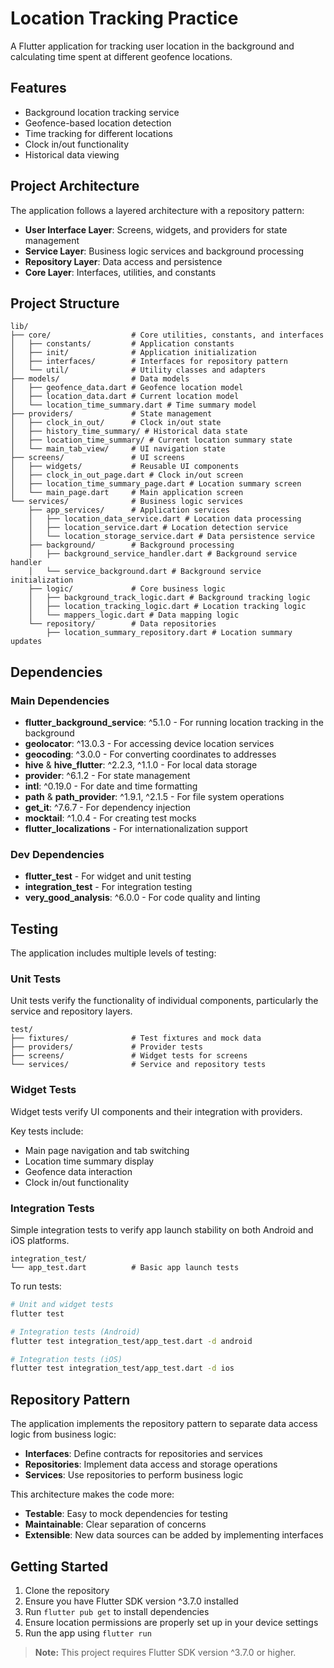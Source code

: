 # Location Tracking Practice

A Flutter application for tracking user location in the background and calculating time spent at different geofence locations.

## Features

- Background location tracking service
- Geofence-based location detection
- Time tracking for different locations
- Clock in/out functionality
- Historical data viewing

## Project Architecture

The application follows a layered architecture with a repository pattern:

- **User Interface Layer**: Screens, widgets, and providers for state management
- **Service Layer**: Business logic services and background processing
- **Repository Layer**: Data access and persistence
- **Core Layer**: Interfaces, utilities, and constants

## Project Structure

```
lib/
├── core/                  # Core utilities, constants, and interfaces
│   ├── constants/         # Application constants 
│   ├── init/              # Application initialization
│   ├── interfaces/        # Interfaces for repository pattern
│   └── util/              # Utility classes and adapters
├── models/                # Data models
│   ├── geofence_data.dart # Geofence location model
│   ├── location_data.dart # Current location model
│   └── location_time_summary.dart # Time summary model
├── providers/             # State management
│   ├── clock_in_out/      # Clock in/out state
│   ├── history_time_summary/ # Historical data state
│   ├── location_time_summary/ # Current location summary state
│   └── main_tab_view/     # UI navigation state
├── screens/               # UI screens
│   ├── widgets/           # Reusable UI components
│   ├── clock_in_out_page.dart # Clock in/out screen
│   ├── location_time_summary_page.dart # Location summary screen
│   └── main_page.dart     # Main application screen
└── services/              # Business logic services
    ├── app_services/      # Application services
    │   ├── location_data_service.dart # Location data processing
    │   ├── location_service.dart # Location detection service
    │   └── location_storage_service.dart # Data persistence service
    ├── background/        # Background processing
    │   ├── background_service_handler.dart # Background service handler
    │   └── service_background.dart # Background service initialization
    ├── logic/             # Core business logic
    │   ├── background_track_logic.dart # Background tracking logic
    │   ├── location_tracking_logic.dart # Location tracking logic
    │   └── mappers_logic.dart # Data mapping logic
    └── repository/        # Data repositories
        ├── location_summary_repository.dart # Location summary updates
```

## Dependencies

### Main Dependencies

- **flutter_background_service**: ^5.1.0 - For running location tracking in the background
- **geolocator**: ^13.0.3 - For accessing device location services
- **geocoding**: ^3.0.0 - For converting coordinates to addresses
- **hive** & **hive_flutter**: ^2.2.3, ^1.1.0 - For local data storage
- **provider**: ^6.1.2 - For state management
- **intl**: ^0.19.0 - For date and time formatting
- **path** & **path_provider**: ^1.9.1, ^2.1.5 - For file system operations
- **get_it**: ^7.6.7 - For dependency injection
- **mocktail**: ^1.0.4 - For creating test mocks
- **flutter_localizations** - For internationalization support

### Dev Dependencies

- **flutter_test** - For widget and unit testing
- **integration_test** - For integration testing
- **very_good_analysis**: ^6.0.0 - For code quality and linting

## Testing

The application includes multiple levels of testing:

### Unit Tests

Unit tests verify the functionality of individual components, particularly the service and repository layers.

```
test/
├── fixtures/              # Test fixtures and mock data
├── providers/             # Provider tests
├── screens/               # Widget tests for screens
└── services/              # Service and repository tests
```

### Widget Tests

Widget tests verify UI components and their integration with providers.

Key tests include:
- Main page navigation and tab switching
- Location time summary display
- Geofence data interaction
- Clock in/out functionality

### Integration Tests

Simple integration tests to verify app launch stability on both Android and iOS platforms.

```
integration_test/
└── app_test.dart          # Basic app launch tests
```

To run tests:

```bash
# Unit and widget tests
flutter test

# Integration tests (Android)
flutter test integration_test/app_test.dart -d android

# Integration tests (iOS)
flutter test integration_test/app_test.dart -d ios
```

## Repository Pattern

The application implements the repository pattern to separate data access logic from business logic:

- **Interfaces**: Define contracts for repositories and services
- **Repositories**: Implement data access and storage operations
- **Services**: Use repositories to perform business logic

This architecture makes the code more:
- **Testable**: Easy to mock dependencies for testing
- **Maintainable**: Clear separation of concerns
- **Extensible**: New data sources can be added by implementing interfaces

## Getting Started

1. Clone the repository
2. Ensure you have Flutter SDK version ^3.7.0 installed
3. Run `flutter pub get` to install dependencies
4. Ensure location permissions are properly set up in your device settings
5. Run the app using `flutter run`

> **Note:** This project requires Flutter SDK version ^3.7.0 or higher.
